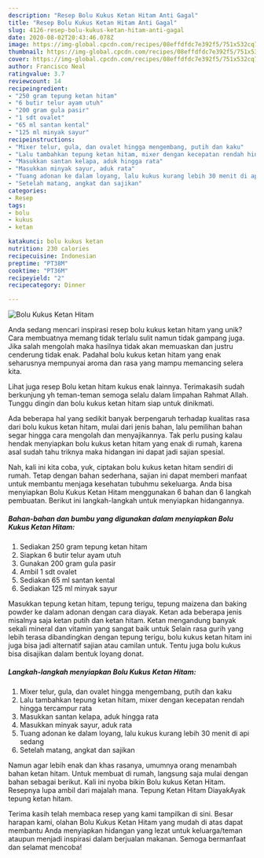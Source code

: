```yaml
---
description: "Resep Bolu Kukus Ketan Hitam Anti Gagal"
title: "Resep Bolu Kukus Ketan Hitam Anti Gagal"
slug: 4126-resep-bolu-kukus-ketan-hitam-anti-gagal
date: 2020-08-02T20:43:46.078Z
image: https://img-global.cpcdn.com/recipes/08effdfdc7e392f5/751x532cq70/bolu-kukus-ketan-hitam-foto-resep-utama.jpg
thumbnail: https://img-global.cpcdn.com/recipes/08effdfdc7e392f5/751x532cq70/bolu-kukus-ketan-hitam-foto-resep-utama.jpg
cover: https://img-global.cpcdn.com/recipes/08effdfdc7e392f5/751x532cq70/bolu-kukus-ketan-hitam-foto-resep-utama.jpg
author: Francisco Neal
ratingvalue: 3.7
reviewcount: 14
recipeingredient:
- "250 gram tepung ketan hitam"
- "6 butir telur ayam utuh"
- "200 gram gula pasir"
- "1 sdt ovalet"
- "65 ml santan kental"
- "125 ml minyak sayur"
recipeinstructions:
- "Mixer telur, gula, dan ovalet hingga mengembang, putih dan kaku"
- "Lalu tambahkan tepung ketan hitam, mixer dengan kecepatan rendah hingga tercampur rata"
- "Masukkan santan kelapa, aduk hingga rata"
- "Masukkan minyak sayur, aduk rata"
- "Tuang adonan ke dalam loyang, lalu kukus kurang lebih 30 menit di api sedang"
- "Setelah matang, angkat dan sajikan"
categories:
- Resep
tags:
- bolu
- kukus
- ketan

katakunci: bolu kukus ketan 
nutrition: 230 calories
recipecuisine: Indonesian
preptime: "PT38M"
cooktime: "PT36M"
recipeyield: "2"
recipecategory: Dinner

---
```



![Bolu Kukus Ketan Hitam](https://img-global.cpcdn.com/recipes/08effdfdc7e392f5/751x532cq70/bolu-kukus-ketan-hitam-foto-resep-utama.jpg)

Anda sedang mencari inspirasi resep bolu kukus ketan hitam yang unik? Cara membuatnya memang tidak terlalu sulit namun tidak gampang juga. Jika salah mengolah maka hasilnya tidak akan memuaskan dan justru cenderung tidak enak. Padahal bolu kukus ketan hitam yang enak seharusnya mempunyai aroma dan rasa yang mampu memancing selera kita.

Lihat juga resep Bolu ketan hitam kukus enak lainnya. Terimakasih sudah berkunjung yh teman-teman semoga selalu dalam limpahan Rahmat Allah. Tunggu dingin dan bolu kukus ketan hitam siap untuk dinikmati.

Ada beberapa hal yang sedikit banyak berpengaruh terhadap kualitas rasa dari bolu kukus ketan hitam, mulai dari jenis bahan, lalu pemilihan bahan segar hingga cara mengolah dan menyajikannya. Tak perlu pusing kalau hendak menyiapkan bolu kukus ketan hitam yang enak di rumah, karena asal sudah tahu triknya maka hidangan ini dapat jadi sajian spesial.


Nah, kali ini kita coba, yuk, ciptakan bolu kukus ketan hitam sendiri di rumah. Tetap dengan bahan sederhana, sajian ini dapat memberi manfaat untuk membantu menjaga kesehatan tubuhmu sekeluarga. Anda bisa menyiapkan Bolu Kukus Ketan Hitam menggunakan 6 bahan dan 6 langkah pembuatan. Berikut ini langkah-langkah untuk menyiapkan hidangannya.

<!--inarticleads1-->

##### Bahan-bahan dan bumbu yang digunakan dalam menyiapkan Bolu Kukus Ketan Hitam:

1. Sediakan 250 gram tepung ketan hitam
1. Siapkan 6 butir telur ayam utuh
1. Gunakan 200 gram gula pasir
1. Ambil 1 sdt ovalet
1. Sediakan 65 ml santan kental
1. Sediakan 125 ml minyak sayur


Masukkan tepung ketan hitam, tepung terigu, tepung maizena dan baking powder ke dalam adonan dengan cara diayak. Ketan ada beberapa jenis misalnya saja ketan putih dan ketan hitam. Ketan mengandung banyak sekali mineral dan vitamin yang sangat baik untuk Selain rasa gurih yang lebih terasa dibandingkan dengan tepung terigu, bolu kukus ketan hitam ini juga bisa jadi alternatif sajian atau camilan untuk. Tentu juga bolu kukus bisa disajikan dalam bentuk loyang donat. 

<!--inarticleads2-->

##### Langkah-langkah menyiapkan Bolu Kukus Ketan Hitam:

1. Mixer telur, gula, dan ovalet hingga mengembang, putih dan kaku
1. Lalu tambahkan tepung ketan hitam, mixer dengan kecepatan rendah hingga tercampur rata
1. Masukkan santan kelapa, aduk hingga rata
1. Masukkan minyak sayur, aduk rata
1. Tuang adonan ke dalam loyang, lalu kukus kurang lebih 30 menit di api sedang
1. Setelah matang, angkat dan sajikan


Namun agar lebih enak dan khas rasanya, umumnya orang menambah bahan ketan hitam. Untuk membuat di rumah, langsung saja mulai dengan bahan sebagai berikut. Kali ini nyoba bikin Bolu kukus Ketan Hitam. Resepnya lupa ambil dari majalah mana. Tepung Ketan Hitam DiayakAyak tepung ketan hitam. 

Terima kasih telah membaca resep yang kami tampilkan di sini. Besar harapan kami, olahan Bolu Kukus Ketan Hitam yang mudah di atas dapat membantu Anda menyiapkan hidangan yang lezat untuk keluarga/teman ataupun menjadi inspirasi dalam berjualan makanan. Semoga bermanfaat dan selamat mencoba!
